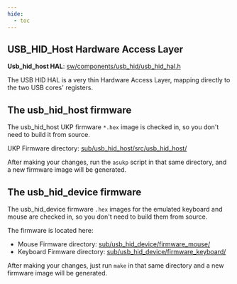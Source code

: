 ```yaml
---
hide:
  - toc
---
```


## USB_HID_Host Hardware Access Layer

**Usb_hid_host HAL**: [sw/components/usb_hid/usb_hid_hal.h](https://github.com/epsilon537/boxlambda/blob/master/sw/components/usb_hid/usb_hid_hal.h)

The USB HID HAL is a very thin Hardware Access Layer, mapping directly to the two USB cores' registers.

## The usb_hid_host firmware

The usb_hid_host UKP firmware `*.hex` image is checked in, so you don't need to build it from source.

UKP Firmware directory: [sub/usb_hid_host/src/usb_hid_host/](https://github.com/epsilon537/usb_hid_host/tree/boxlambda/src/usb_hid_host)

After making your changes, run the `asukp` script in that same directory, and a new firmware image will be generated.

## The usb_hid_device firmware

The usb_hid_device firmware `.hex` images for the emulated keyboard and mouse are checked in, so you don't need to build them from source.

The firmware is located here:

- Mouse Firmware directory: [sub/usb_hid_device/firmware_mouse/](https://github.com/epsilon537/usb_hid_device/tree/boxlambda/firmware_mouse)
- Keyboard Firmware directory: [sub/usb_hid_device/firmware_keyboard/](https://github.com/epsilon537/usb_hid_device/tree/boxlambda/firmware_keyboard)

After making your changes, just run `make` in that same directory and a new firmware image will be generated.


